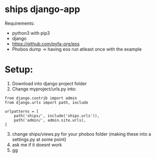 # ships django-app

Requirements:
- python3 with pip3
- django
- https://github.com/pyfa-org/eos
- Phobos dump
 -> having eos run atleast once with the example


# Setup:
1. Download into django project folder
2. Change myproject/urls.py into:

```
from django.contrib import admin
from django.urls import path, include

urlpatterns = [
    path('ships/', include('ships.urls')),
    path('admin/', admin.site.urls),
]
```

3. change ships/views.py for your phobos folder (making these into a settings.py at some point)
4. ask me if it doesnt work
5. gg

